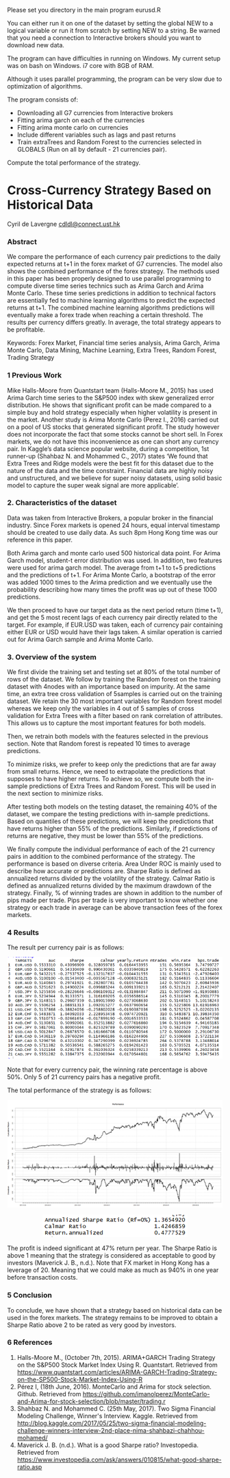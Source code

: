 Please set you directory in the main program eurusd.R

You can either run it on one of the dataset by setting the global NEW to a logical variable or run it from scratch by setting NEW to a string. Be warned that you need a connection to Interactive brokers should you want to download new data.

The program can have difficulties in running on Windows. My current setup was on bash on Windows. i7 core with 8GB of RAM.

Although it uses parallel programming, the program can be very slow due to optimization of algorithms.

The program consists of:
- Downloading all G7 currencies from Interactive brokers
- Fitting arima garch on each of the currencies
- Fitting arima monte carlo on currencies
- Include different variables such as lags and past returns
- Train extraTrees and Random Forest to the currencies selected in GLOBALS (Run on all by default - 21 currencies pair).

Compute the total performance of the strategy.



<p align="center">
   <h1> Cross-Currency Strategy Based on Historical Data  </h1>
</p>
 
 
 Cyril de Lavergne cdldl@connect.ust.hk


<h3>Abstract </h3>

We compare the performance of each currency pair predictions to the daily expected returns at t+1 in the forex market of G7 currencies. The model also shows the combined performance of the forex strategy. The methods used in this paper has been properly designed to use parallel programming to compute diverse time series technics such as Arima Garch and Arima Monte Carlo. These time series predictions in addition to technical factors are essentially fed to machine learning algorithms to predict the expected returns at t+1. The combined machine learning algorithms predictions will eventually make a forex trade when reaching a certain threshold. The results per currency differs greatly. In average, the total strategy appears to be profitable.

Keywords: Forex Market, Financial time series analysis, Arima Garch, Arima Monte Carlo, Data Mining, Machine Learning, Extra Trees, Random Forest, Trading Strategy

<h3>1 Previous Work</h3>

Mike Halls-Moore from Quantstart team (Halls-Moore M., 2015) has used Arima Garch time series to the S&P500 index with skew generalized error distribution. He shows that significant profit can be made compared to a simple buy and hold strategy especially when higher volatility is present in the market. Another study is Arima Monte Carlo (Perez I., 2016) carried out on a pool of US stocks that generated significant profit. The study however does not incorporate the fact that some stocks cannot be short sell. In Forex markets, we do not have this inconvenience as one can short any currency pair. In Kaggle’s data science popular website, during a competition, 1st runner-up (Shahbaz N. and Mohammed C., 2017) states ‘We found that Extra Trees and Ridge models were the best fit for this dataset due to the nature of the data and the time constraint. Financial data are highly noisy and unstructured, and we believe for super noisy datasets, using solid basic model to capture the super weak signal are more applicable’.


<h3>2. Characteristics of the dataset</h3>

Data was taken from Interactive Brokers, a popular broker in the financial industry. Since Forex markets is opened 24 hours, equal interval timestamp should be created to use daily data. As such 8pm Hong Kong time was our reference in this paper. 

Both Arima garch and monte carlo used 500 historical data point. For Arima Garch model, student-t error distribution was used. In addition, two features were used for arima garch model. The average from t+1 to t+5 predictions and the predictions of t+1. For Arima Monte Carlo, a bootstrap of the error was added 1000 times to the Arima prediction and we eventually use the probability describing how many times the profit was up out of these 1000 predictions.

We then proceed to have our target data as the next period return (time t+1), and get the 5 most recent lags of each currency pair directly related to the target. For example, if EUR.USD was taken, each of currency pair containing either EUR or USD would have their lags taken. A similar operation is carried out for Arima Garch sample and Arima Monte Carlo.

<h3>3. Overview of the system</h3>

We first divide the training set and testing set at 80% of the total number of rows of the dataset. We follow by training the Random forest on the training dataset with 4nodes with an importance based on impurity. At the same time, an extra tree cross validation of 5samples is carried out on the training dataset. We retain the 30 most important variables for Random forest model whereas we keep only the variables in 4 out of 5 samples of cross validation for Extra Trees with a filter based on rank correlation of attributes. This allows us to capture the most important features for both models.

Then, we retrain both models with the features selected in the previous section. Note that Random forest is repeated 10 times to average predictions.

To minimize risks, we prefer to keep only the predictions that are far away from small returns. Hence, we need to extrapolate the predictions that supposes to have higher returns. To achieve so, we compute both the in-sample predictions of Extra Trees and Random Forest. This will be used in the next section to minimize risks.

After testing both models on the testing dataset, the remaining 40% of the dataset, we compare the testing predictions with in-sample predictions. Based on quantiles of these predictions, we will keep the predictions that have returns higher than 55% of the predictions. Similarly, if predictions of returns are negative, they must be lower than 55% of the predictions.

We finally compute the individual performance of each of the 21 currency pairs in addition to the combined performance of the strategy. The performance is based on diverse criteria. Area Under ROC is mainly used to describe how accurate or predictions are. Sharpe Ratio is defined as annualized returns divided by the volatility of the strategy. Calmar Ratio is defined as annualized returns divided by the maximum drawdown of the strategy. Finally, % of winning trades are shown in addition to the number of pips made per trade. Pips per trade is very important to know whether one strategy or each trade in average can be above transaction fees of the forex markets.

<h3>4 Results</h3>

The result per currency pair is as follows:

 ![alt text](https://github.com/cdldl/ML-FX/blob/master/Results%20per%20pair.png)

Note that for every currency pair, the winning rate percentage is above 50%. Only 5 of 21 currency pairs has a negative profit.

The total performance of the strategy is as follows: 

 ![alt text](https://github.com/cdldl/ML-FX/blob/master/Plot%20strategy.png)
 
 <p align="center">
  <img src="https://github.com/cdldl/ML-FX/blob/master/Results.png">
</p>
 
The profit is indeed significant at 47% return per year. The Sharpe Ratio is above 1 meaning that the strategy is considered as acceptable to good by investors (Maverick J. B., n.d.). Note that FX market in Hong Kong has a leverage of 20. Meaning that we could make as much as 940% in one year before transaction costs.

<h3>5 Conclusion</h3>

To conclude, we have shown that a strategy based on historical data can be used in the forex markets. The strategy remains to be improved to obtain a Sharpe Ratio above 2 to be rated as very good by investors. 

<h3> 6 References </h3>

1.	Halls-Moore M., (October 7th, 2015). ARIMA+GARCH Trading Strategy on the S&P500 Stock Market Index Using R. Quantstart. Retrieved from https://www.quantstart.com/articles/ARIMA-GARCH-Trading-Strategy-on-the-SP500-Stock-Market-Index-Using-R
2.	Pérez I, (18th June, 2016). MonteCarlo and Arima for stock selection. Github. Retrieved from https://github.com/imanolperez/MonteCarlo-and-Arima-for-stock-selection/blob/master/trading.r
3.	Shahbaz N. and Mohammed C. (25th May, 2017). Two Sigma Financial Modeling Challenge, Winner's Interview. Kaggle. Retrieved from http://blog.kaggle.com/2017/05/25/two-sigma-financial-modeling-challenge-winners-interview-2nd-place-nima-shahbazi-chahhou-mohamed/
4.	Maverick J. B. (n.d.). What is a good Sharpe ratio? Investopedia. Retrieved from https://www.investopedia.com/ask/answers/010815/what-good-sharpe-ratio.asp

